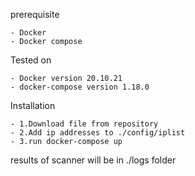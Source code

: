 prerequisite
 ```
 - Docker
 - Docker compose
 ```
Tested on
  ```
  - Docker version 20.10.21
  - docker-compose version 1.18.0
  ```

Installation 
  ```
  - 1.Download file from repository
  - 2.Add ip addresses to ./config/iplist 
  - 3.run docker-compose up
  ```

results of scanner will be in ./logs folder 